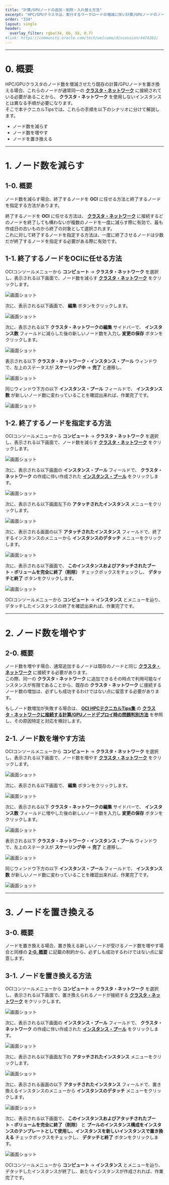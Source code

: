 ```yaml
---
title: "計算/GPUノードの追加・削除・入れ替え方法"
excerpt: "HPC/GPUクラスタは、実行するワークロードの増減に伴い計算/GPUノードのノード数を増減する必要が生じることがあります。またハードウェア障害が発生すると、利用可能なノード数を維持するために当該ノードを別のノードに置き換える必要が生じます。本テクニカルTipsは、クラスタ・ネットワークを使用するHPC/GPUクラスタで計算/GPUノードのノード数を増減する方法や置き換える方法を解説します。"
order: "334"
layout: single
header:
  overlay_filter: rgba(34, 66, 55, 0.7)
#link: https://community.oracle.com/tech/welcome/discussion/4474261/
---
```


***
# 0. 概要

HPC/GPUクラスタのノード数を増減させたり既存の計算/GPUノードを置き換える場合、これらのノードが通常同一の **[クラスタ・ネットワーク](/ocitutorials/hpc/#5-1-クラスタネットワーク)** に接続されている必要があることから、 **クラスタ・ネットワーク** を使用しないインスタンスとは異なる手順が必要になります。  
そこで本テクニカルTipsでは、これらの手順を以下のシナリオに分けて解説します。

- ノード数を減らす
- ノード数を増やす
- ノードを置き換える

***
# 1. ノード数を減らす

## 1-0. 概要

ノード数を減らす場合、終了するノードを **OCI** に任せる方法と終了するノードを指定する方法があります。

終了するノードを **OCI** に任せる方法は、 **[クラスタ・ネットワーク](/ocitutorials/hpc/#5-1-クラスタネットワーク)** に接続するどのノードを終了しても構わないが複数のノードを一度に減らす際に有効で、最も作成日の古いものから終了の対象として選択されます。  
これに対して終了するノードを指定する方法は、一度に終了させるノードは少数だが終了するノードを指定する必要がある際に有効です。

## 1-1. 終了するノードをOCIに任せる方法

OCIコンソールメニューから **コンピュート** → **クラスタ・ネットワーク** を選択し、表示される以下画面で、ノード数を減らす **[クラスタ・ネットワーク](/ocitutorials/hpc/#5-1-クラスタネットワーク)** をクリックします。

![画面ショット](console_page01.png)

次に、表示される以下画面で、 **編集** ボタンをクリックします。

![画面ショット](console_page06.png)

次に、表示される以下 **クラスタ・ネットワークの編集** サイドバーで、 **インスタンス数** フィールドに減らした後の新しいノード数を入力し **変更の保存** ボタンをクリックします。

![画面ショット](console_page07.png)

表示される以下 **クラスタ・ネットワーク・インスタンス・プール** ウィンドウで、左上のステータスが **スケーリング中** → **完了** と遷移し、

![画面ショット](console_page08.png)

同じウィンドウ下方の以下 **インスタンス・プール** フィールドで、 **インスタンス数** が新しいノード数に変わっていることを確認出来れば、作業完了です。

![画面ショット](console_page09.png)

## 1-2. 終了するノードを指定する方法

OCIコンソールメニューから **コンピュート** → **クラスタ・ネットワーク** を選択し、表示される以下画面で、ノード数を減らす **[クラスタ・ネットワーク](/ocitutorials/hpc/#5-1-クラスタネットワーク)** をクリックします。

![画面ショット](console_page01.png)

次に、表示される以下画面の **インスタンス・プール** フィールドで、 **クラスタ・ネットワーク** の作成に伴い作成された **[インスタンス・プール](/ocitutorials/hpc/#5-8-インスタンスプール)** をクリックします。

![画面ショット](console_page02.png)

次に、表示される以下画面左下の **アタッチされたインスタンス** メニューをクリックします。

![画面ショット](console_page03.png)

次に、表示される画面の以下 **アタッチされたインスタンス** フィールドで、終了するインスタンスのメニューから **インスタンスのデタッチ** メニューをクリックします。

![画面ショット](console_page04.png)

次に、表示される以下画面で、 **このインスタンスおよびアタッチされたブート・ボリュームを完全に終了（削除）** チェックボックスをチェックし、 **デタッチと終了** ボタンをクリックします。

![画面ショット](console_page05.png)

OCIコンソールメニューから **コンピュート** → **インスタンス** とメニューを辿り、デタッチしたインスタンスの終了を確認出来れば、作業完了です。

***
# 2. ノード数を増やす

## 2-0. 概要

ノード数を増やす場合、通常追加するノードは既存のノードと同じ **[クラスタ・ネットワーク](/ocitutorials/hpc/#5-1-クラスタネットワーク)** に接続する必要があります。  
この際、同一の **クラスタ・ネットワーク** に追加できるその時点で利用可能なインスタンスが有限であることから、既存の **クラスタ・ネットワーク** に接続するノード数の増加は、必ずしも成功するわけではない点に留意する必要があります。

もしノード数増加が失敗する場合は、 **[OCI HPCテクニカルTips集](/ocitutorials/hpc/#3-oci-hpcテクニカルtips集)** の **[クラスタ・ネットワークに接続する計算/GPUノードデプロイ時の問題判別方法](/ocitutorials/hpc/tech-knowhow/determine-cnrelated-issue/)** を参照し、その原因特定と対応を検討します。

## 2-1. ノード数を増やす方法

OCIコンソールメニューから **コンピュート** → **クラスタ・ネットワーク** を選択し、表示される以下画面で、ノード数を増やす **[クラスタ・ネットワーク](/ocitutorials/hpc/#5-1-クラスタネットワーク)** をクリックします。

![画面ショット](console_page01.png)

次に、表示される以下画面で、 **編集** ボタンをクリックします。

![画面ショット](console_page06.png)

次に、表示される以下 **クラスタ・ネットワークの編集** サイドバーで、 **インスタンス数** フィールドに増やした後の新しいノード数を入力し **変更の保存** ボタンをクリックします。

![画面ショット](console_page07.png)

表示される以下 **クラスタ・ネットワーク・インスタンス・プール** ウィンドウで、左上のステータスが **スケーリング中** → **完了** と遷移し、

![画面ショット](console_page08.png)

同じウィンドウ下方の以下 **インスタンス・プール** フィールドで、 **インスタンス数** が新しいノード数に変わっていることを確認出来れば、作業完了です。

![画面ショット](console_page09.png)

***
# 3. ノードを置き換える

## 3-0. 概要

ノードを置き換える場合、置き換える新しいノードが受けるノード数を増やす場合と同様の **[2-0. 概要](#2-0-概要)** に記載の制約から、必ずしも成功するわけではない点に留意します。

## 3-1. ノードを置き換える方法

OCIコンソールメニューから **コンピュート** → **クラスタ・ネットワーク** を選択し、表示される以下画面で、置き換えられるノードが接続する **[クラスタ・ネットワーク](/ocitutorials/hpc/#5-1-クラスタネットワーク)** をクリックします。

![画面ショット](console_page01.png)

次に、表示される以下画面の **インスタンス・プール** フィールドで、 **クラスタ・ネットワーク** の作成に伴い作成された **[インスタンス・プール](/ocitutorials/hpc/#5-8-インスタンスプール)** をクリックします。

![画面ショット](console_page02.png)

次に、表示される以下画面左下の **アタッチされたインスタンス** メニューをクリックします。

![画面ショット](console_page03.png)

次に、表示される画面の以下 **アタッチされたインスタンス** フィールドで、置き換えるインスタンスのメニューから **インスタンスのデタッチ** メニューをクリックします。

![画面ショット](console_page04.png)

次に、表示される以下画面で、 **このインスタンスおよびアタッチされたブート・ボリュームを完全に終了（削除）** と **プールのインスタンス構成をインスタンスのテンプレートとして使用し、インスタンスを新しいインスタンスで置き換える** チェックボックスをチェックし、 **デタッチと終了** ボタンをクリックします。

![画面ショット](console_page10.png)

OCIコンソールメニューから **コンピュート** → **インスタンス** とメニューを辿り、デタッチしたインスタンスが終了し、新たなインスタンスが作成されれば、作業完了です。